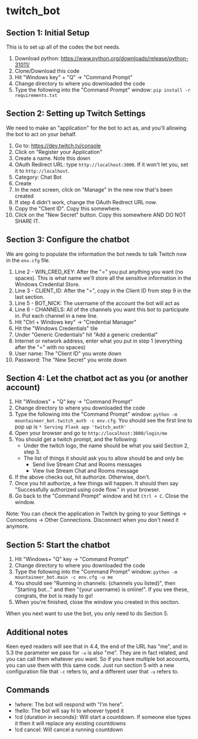 # twitch_bot

## Section 1: Initial Setup

This is to set up all of the codes the bot needs.

1. Download python: https://www.python.org/downloads/release/python-31011/
2. Clone/Download this code
3. Hit "Windows key" + "Q" -> "Command Prompt"
4. Change directory to where you downloaded the code
5. Type the following into the "Command Prompt" window: `pip install -r requirements.txt`

## Section 2: Setting up Twitch Settings

We need to make an "application" for the bot to act as, and you'll allowing the bot to act on your behalf.

1. Go to: https://dev.twitch.tv/console
2. Click on "Register your Application"
3. Create a name. Note this down
4. OAuth Redirect URL: type `http://localhost:3000`. If it won't let you, set it to `http://localhost`.
5. Category: Chat Bot
6. Create
7. In the next screen, click on "Manage" in the new row that's been created
8. If step 4 didn't work, change the OAuth Redirect URL now.
9. Copy the "Client ID". Copy this somewhere.
10. Click on the "New Secret" button. Copy this somewhere AND DO NOT SHARE IT.

## Section 3: Configure the chatbot

We are going to populate the information the bot needs to talk Twitch now in the `env.cfg` file.

1. Line 2 - WIN_CRED_KEY: After the "=" you put anything you want (no spaces). This is what name we'll store all the sensitive information in the Windows Credential Store.
2. Line 3 - CLIENT_ID: After the "=", copy in the Client ID from step 9 in the last section.
3. Line 5 - BOT_NICK: The username of the account the bot will act as
4. Line 6 - CHANNELS: All of the channels you want this bot to participate in. Put each channel in a new line.
5. Hit "Ctrl + Windows key" -> "Credential Manager"
6. Hit the "Windows Credentials" tile
7. Under "Generic Credentials" hit "Add a generic credential"
8. Internet or network address, enter what you put in step 1 (everything after the "=" with no spaces)
9. User name: The "Client ID" you wrote down
10. Password: The "New Secret" you wrote down

## Section 4: Let the chatbot act as you (or another account)

1. Hit "Windows" + "Q" key -> "Command Prompt"
2. Change directory to where you downloaded the code
3. Type the following into the "Command Prompt" window: `python -m mountaineer_bot.twitch_auth -c env.cfg`. You should see the first line to pop up is `* Serving Flask app 'twitch_auth'`
4. Open your browser and go to `http://localhost:3000/login/me`
5. You should get a twitch prompt, and the following:
    * Under the twitch logo, the name should be what you said Section 2, step 3.
    * The list of things it should ask you to allow should be and only be:
        * Send live Stream Chat and Rooms messages
        * View live Stream Chat and Rooms message
6. If the above checks out, hit authorize. Otherwise, don't.
7. Once you hit authorize, a few things will happen. It should then say "Successfully authorized using code flow." in your browser.
8. Go back to the "Command Prompt" window and hit `Ctrl + C`. Close the window.

Note: You can check the application in Twitch by going to your Settings -> Connections -> Other Connections. Disconnect when you don't need it anymore.

## Section 5: Start the chatbot

1. Hit "Windows+ "Q" key -> "Command Prompt"
2. Change directory to where you downloaded the code
3. Type the following into the "Command Prompt" window: `python -m mountaineer_bot.main -c env.cfg -u me`
4. You should see "Running in channels: {channels you listed}", then "Starting bot..." and then "{your username} is online!". If you see these, congrats, the bot is ready to go!
5. When you're finished, close the window you created in this section.

When you next want to use the bot, you only need to do Section 5.

## Additional notes

Keen eyed readers will see that in 4.4, the end of the URL has "me", and in 5.3 the parameter we pass for `-u` is also "me". They are in fact related, and you can call them whatever you want. So if you have multiple bot accounts, you can use them with this same code. Just run section 5 with a new configuration file that `-c` refers to, and a different user that `-u` refers to.

## Commands

* !where: The bot will respond with "I'm here".
* !hello: The bot will say hi to whoever typed it
* !cd {duration in seconds}: Will start a countdown. If someone else types it then it will replace any existing countdowns
* !cd cancel: Will cancel a running countdown